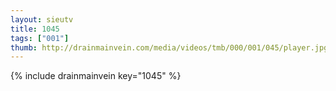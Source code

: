 ```yaml
--- 
layout: sieutv
title: 1045
tags: ["001"]
thumb: http://drainmainvein.com/media/videos/tmb/000/001/045/player.jpg
---
```

{% include drainmainvein key="1045" %} 
